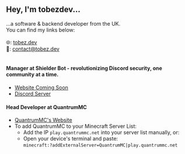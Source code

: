 ## Hey, I'm tobezdev...
...a software & backend developer from the UK.<br>You can find my links below:
<br><br>
🌐: [tobez.dev](https://tobez.dev)<br>
📩: [contact@tobez.dev](mailto:contact@tobez.dev?from=github)
<br><br>

#### Manager at **Shielder Bot** - revolutionizing Discord security, one community at a time.
- [Website Coming Soon](https://tobez.dev)
- [Discord Server](https://discord.gg/rHg6bdzU7V)

#### Head Developer at QuantrumMC<br>
- [QuantrumMC's Website](https://store.quantrummc.net)
- To add QuantrumMC to your Minecraft Server List:
  - Add the IP ` play.quantrummc.net ` into your server list manually, or:
  - Open your device's terminal and paste:
    <br>` minecraft:?addExternalServer=QuantrumMC|play.quantrummc.net `
